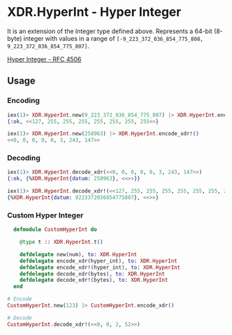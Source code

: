 # XDR.HyperInt - Hyper Integer
It is an extension of the Integer type defined above. Represents a 64-bit (8-byte) integer with values in a range of `[-9_223_372_036_854_775_808, 9_223_372_036_854_775_807]`.

[Hyper Integer - RFC 4506](https://tools.ietf.org/html/rfc4506#section-4.5)

## Usage

### Encoding

```elixir 
iex(1)> XDR.HyperInt.new(9_223_372_036_854_775_807) |> XDR.HyperInt.encode_xdr()
{:ok, <<127, 255, 255, 255, 255, 255, 255, 255>>}

iex(1)> XDR.HyperInt.new(258963) |> XDR.HyperInt.encode_xdr!()
<<0, 0, 0, 0, 0, 3, 243, 147>>
```

### Decoding

```elixir
iex(1)> XDR.HyperInt.decode_xdr(<<0, 0, 0, 0, 0, 3, 243, 147>>)
{:ok, {%XDR.HyperInt{datum: 258963}, <<>>}}

iex(1)> XDR.HyperInt.decode_xdr!(<<127, 255, 255, 255, 255, 255, 255, 255>>)
{%XDR.HyperInt{datum: 9223372036854775807}, <<>>}
```

### Custom Hyper Integer

```elixir
  defmodule CustomHyperInt do

    @type t :: XDR.HyperInt.t()

    defdelegate new(num), to: XDR.HyperInt
    defdelegate encode_xdr(hyper_int), to: XDR.HyperInt
    defdelegate encode_xdr!(hyper_int), to: XDR.HyperInt
    defdelegate decode_xdr(bytes), to: XDR.HyperInt
    defdelegate decode_xdr!(bytes), to: XDR.HyperInt
  end
```

```elixir
# Encode
CustomHyperInt.new(123) |> CustomHyperInt.encode_xdr()

# Decode
CustomHyperInt.decode_xdr!(<<0, 0, 2, 52>>)
```
